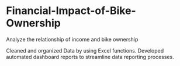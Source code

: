 # Financial-Impact-of-Bike-Ownership
Analyze the relationship of income and bike ownership

Cleaned and organized Data by using Excel functions.
Developed automated dashboard reports to streamline data reporting processes.
